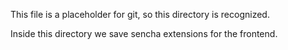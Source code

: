 This file is a placeholder for git, so this directory is recognized.

Inside this directory we save sencha extensions for the frontend.

